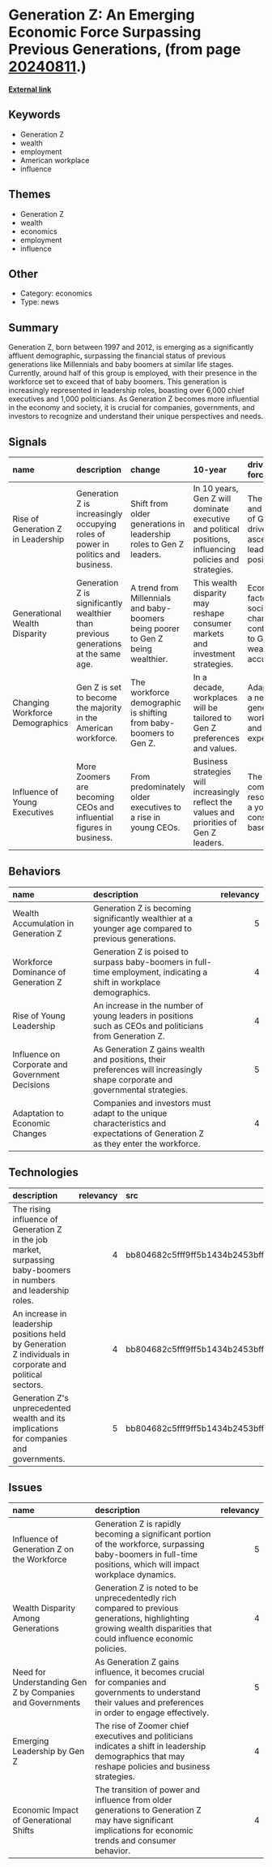 # __Generation Z: An Emerging Economic Force Surpassing Previous Generations__, (from page [20240811](https://kghosh.substack.com/p/20240811).)

__[External link](https://www.economist.com/finance-and-economics/2024/04/16/generation-z-is-unprecedentedly-rich?utm_campaign=a.special-edition-newsletter&utm_medium=email.internal-newsletter.np&utm_source=salesforce-marketing-cloud&utm_term=5%2F4%2F2024&utm_content=ed-picks-image-link-1&etear=nl_special_1&utm_id=1878563)__



## Keywords

* Generation Z
* wealth
* employment
* American workplace
* influence

## Themes

* Generation Z
* wealth
* economics
* employment
* influence

## Other

* Category: economics
* Type: news

## Summary

Generation Z, born between 1997 and 2012, is emerging as a significantly affluent demographic, surpassing the financial status of previous generations like Millennials and baby boomers at similar life stages. Currently, around half of this group is employed, with their presence in the workforce set to exceed that of baby boomers. This generation is increasingly represented in leadership roles, boasting over 6,000 chief executives and 1,000 politicians. As Generation Z becomes more influential in the economy and society, it is crucial for companies, governments, and investors to recognize and understand their unique perspectives and needs.

## Signals

| name                               | description                                                                        | change                                                                           | 10-year                                                                                                  | driving-force                                                                    |   relevancy |
|:-----------------------------------|:-----------------------------------------------------------------------------------|:---------------------------------------------------------------------------------|:---------------------------------------------------------------------------------------------------------|:---------------------------------------------------------------------------------|------------:|
| Rise of Generation Z in Leadership | Generation Z is increasingly occupying roles of power in politics and business.    | Shift from older generations in leadership roles to Gen Z leaders.               | In 10 years, Gen Z will dominate executive and political positions, influencing policies and strategies. | The wealth and influence of Gen Z drive their ascent in leadership positions.    |           5 |
| Generational Wealth Disparity      | Generation Z is significantly wealthier than previous generations at the same age. | A trend from Millennials and baby-boomers being poorer to Gen Z being wealthier. | This wealth disparity may reshape consumer markets and investment strategies.                            | Economic factors and social changes contributing to Gen Z's wealth accumulation. |           4 |
| Changing Workforce Demographics    | Gen Z is set to become the majority in the American workforce.                     | The workforce demographic is shifting from baby-boomers to Gen Z.                | In a decade, workplaces will be tailored to Gen Z preferences and values.                                | Adaptation to a new generation's work ethic and expectations.                    |           5 |
| Influence of Young Executives      | More Zoomers are becoming CEOs and influential figures in business.                | From predominately older executives to a rise in young CEOs.                     | Business strategies will increasingly reflect the values and priorities of Gen Z leaders.                | The need for companies to resonate with a younger consumer base.                 |           4 |

## Behaviors

| name                                            | description                                                                                                                    |   relevancy |
|:------------------------------------------------|:-------------------------------------------------------------------------------------------------------------------------------|------------:|
| Wealth Accumulation in Generation Z             | Generation Z is becoming significantly wealthier at a younger age compared to previous generations.                            |           5 |
| Workforce Dominance of Generation Z             | Generation Z is poised to surpass baby-boomers in full-time employment, indicating a shift in workplace demographics.          |           4 |
| Rise of Young Leadership                        | An increase in the number of young leaders in positions such as CEOs and politicians from Generation Z.                        |           4 |
| Influence on Corporate and Government Decisions | As Generation Z gains wealth and positions, their preferences will increasingly shape corporate and governmental strategies.   |           5 |
| Adaptation to Economic Changes                  | Companies and investors must adapt to the unique characteristics and expectations of Generation Z as they enter the workforce. |           4 |

## Technologies

| description                                                                                                      |   relevancy | src                              |
|:-----------------------------------------------------------------------------------------------------------------|------------:|:---------------------------------|
| The rising influence of Generation Z in the job market, surpassing baby-boomers in numbers and leadership roles. |           4 | bb804682c5fff9ff5b1434b2453bff99 |
| An increase in leadership positions held by Generation Z individuals in corporate and political sectors.         |           4 | bb804682c5fff9ff5b1434b2453bff99 |
| Generation Z's unprecedented wealth and its implications for companies and governments.                          |           5 | bb804682c5fff9ff5b1434b2453bff99 |

## Issues

| name                                                      | description                                                                                                                                                        |   relevancy |
|:----------------------------------------------------------|:-------------------------------------------------------------------------------------------------------------------------------------------------------------------|------------:|
| Influence of Generation Z on the Workforce                | Generation Z is rapidly becoming a significant portion of the workforce, surpassing baby-boomers in full-time positions, which will impact workplace dynamics.     |           5 |
| Wealth Disparity Among Generations                        | Generation Z is noted to be unprecedentedly rich compared to previous generations, highlighting growing wealth disparities that could influence economic policies. |           4 |
| Need for Understanding Gen Z by Companies and Governments | As Generation Z gains influence, it becomes crucial for companies and governments to understand their values and preferences in order to engage effectively.       |           5 |
| Emerging Leadership by Gen Z                              | The rise of Zoomer chief executives and politicians indicates a shift in leadership demographics that may reshape policies and business strategies.                |           4 |
| Economic Impact of Generational Shifts                    | The transition of power and influence from older generations to Generation Z may have significant implications for economic trends and consumer behavior.          |           4 |